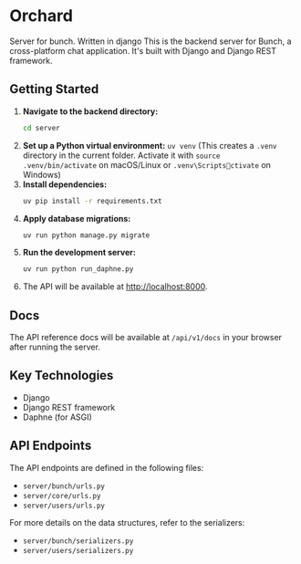 # Orchard

Server for bunch. Written in django
This is the backend server for Bunch, a cross-platform chat application. It's built with Django and Django REST framework.

## Getting Started

1.  **Navigate to the backend directory:**
    ```bash
    cd server
    ```
2.  **Set up a Python virtual environment:**
    `uv venv` (This creates a `.venv` directory in the current folder. Activate it with `source .venv/bin/activate` on macOS/Linux or `.venv\Scriptsctivate` on Windows)
3.  **Install dependencies:**
    ```bash
    uv pip install -r requirements.txt
    ```
4.  **Apply database migrations:**
    ```bash
    uv run python manage.py migrate
    ```
5.  **Run the development server:**
    ```bash
    uv run python run_daphne.py
    ```
6.  The API will be available at [http://localhost:8000](http://localhost:8000).

## Docs

The API reference docs will be available at `/api/v1/docs` in your browser after running the server.

## Key Technologies

- Django
- Django REST framework
- Daphne (for ASGI)

## API Endpoints

The API endpoints are defined in the following files:

- `server/bunch/urls.py`
- `server/core/urls.py`
- `server/users/urls.py`

For more details on the data structures, refer to the serializers:

- `server/bunch/serializers.py`
- `server/users/serializers.py`
